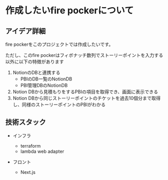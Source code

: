 # 作成したいfire pockerについて

## アイデア詳細

fire pockerをこのプロジェクトでは作成したいです。

ただし、このfire pockerはフィボナッチ数列でストーリーポイントを入力する以外に以下の特徴があります

1. NotionのDBと連携する
   - PBIのDB一覧のNotionDB
   - PBI管理DBのNotionDB
2. Notion DBから見積もりをするPBIの項目を取得でき、画面に表示できる
3. Notion DBから同じストーリーポイントのチケットを過去10個分まで取得し、同様のストーリーポイントのPBIがわかる

## 技術スタック

- インフラ
   - terraform
   - lambda web adapter

- フロント
   - Next.js